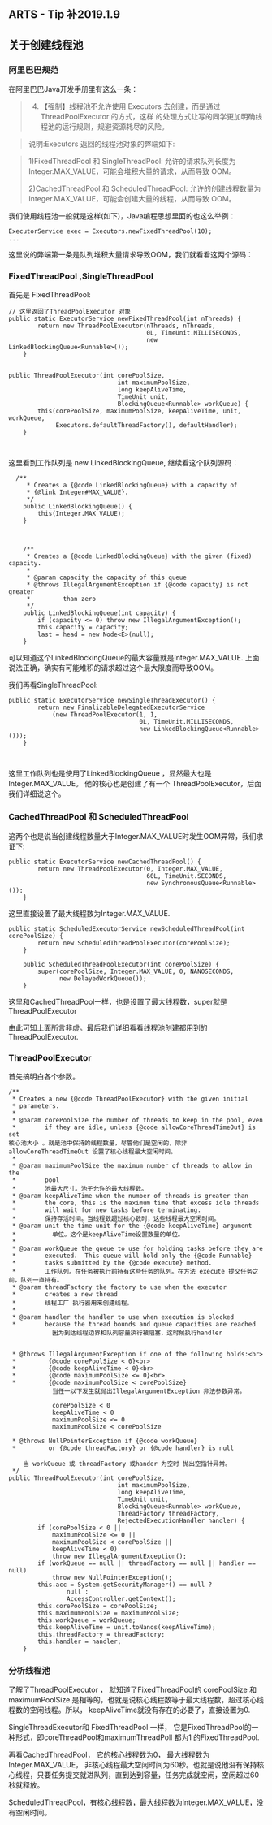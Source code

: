 ## ARTS - Tip 补2019.1.9 
## 关于创建线程池

### 阿里巴巴规范
在阿里巴巴Java开发手册里有这么一条：

> 4. 【强制】线程池不允许使用 Executors 去创建，而是通过 ThreadPoolExecutor 的方式，这样
的处理方式让写的同学更加明确线程池的运行规则，规避资源耗尽的风险。 

>说明:Executors 返回的线程池对象的弊端如下:

>1)FixedThreadPool 和 SingleThreadPool:
允许的请求队列长度为 Integer.MAX_VALUE，可能会堆积大量的请求，从而导致 OOM。 
>
>2)CachedThreadPool 和 ScheduledThreadPool:
允许的创建线程数量为 Integer.MAX_VALUE，可能会创建大量的线程，从而导致 OOM。


我们使用线程池一般就是这样(如下)，Java编程思想里面的也这么举例：

```
ExecutorService exec = Executors.newFixedThreadPool(10);
...

```

这里说的弊端第一条是队列堆积大量请求导致OOM，我们就看看这两个源码：

### FixedThreadPool ,SingleThreadPool

首先是 FixedThreadPool:

```
// 这里返回了ThreadPoolExecutor 对象
public static ExecutorService newFixedThreadPool(int nThreads) {
        return new ThreadPoolExecutor(nThreads, nThreads,
                                      0L, TimeUnit.MILLISECONDS,
                                      new LinkedBlockingQueue<Runnable>());
    }
    
    
public ThreadPoolExecutor(int corePoolSize,
                              int maximumPoolSize,
                              long keepAliveTime,
                              TimeUnit unit,
                              BlockingQueue<Runnable> workQueue) {
        this(corePoolSize, maximumPoolSize, keepAliveTime, unit, workQueue,
             Executors.defaultThreadFactory(), defaultHandler);
    }
    
    

```

这里看到工作队列是 new LinkedBlockingQueue<Runnable>, 继续看这个队列源码：

```
  /**
     * Creates a {@code LinkedBlockingQueue} with a capacity of
     * {@link Integer#MAX_VALUE}.
     */
    public LinkedBlockingQueue() {
        this(Integer.MAX_VALUE);
    }
    
    
    
    /**
     * Creates a {@code LinkedBlockingQueue} with the given (fixed) capacity.
     *
     * @param capacity the capacity of this queue
     * @throws IllegalArgumentException if {@code capacity} is not greater
     *         than zero
     */
    public LinkedBlockingQueue(int capacity) {
        if (capacity <= 0) throw new IllegalArgumentException();
        this.capacity = capacity;
        last = head = new Node<E>(null);
    }

```
可以知道这个LinkedBlockingQueue的最大容量就是Integer.MAX_VALUE. 上面说法正确，确实有可能堆积的请求超过这个最大限度而导致OOM。

我们再看SingleThreadPool:

```
public static ExecutorService newSingleThreadExecutor() {
        return new FinalizableDelegatedExecutorService
            (new ThreadPoolExecutor(1, 1,
                                    0L, TimeUnit.MILLISECONDS,
                                    new LinkedBlockingQueue<Runnable>()));
    }
    
    
```

这里工作队列也是使用了LinkedBlockingQueue ，显然最大也是Integer.MAX_VALUE。 他的核心也是创建了有一个 ThreadPoolExecutor，后面我们详细说这个。

### CachedThreadPool 和 ScheduledThreadPool 

这两个也是说当创建线程数量大于Integer.MAX_VALUE时发生OOM异常，我们求证下:

```
public static ExecutorService newCachedThreadPool() {
        return new ThreadPoolExecutor(0, Integer.MAX_VALUE,
                                      60L, TimeUnit.SECONDS,
                                      new SynchronousQueue<Runnable>());
    }

```
这里直接设置了最大线程数为Integer.MAX_VALUE.

```
public static ScheduledExecutorService newScheduledThreadPool(int corePoolSize) {
        return new ScheduledThreadPoolExecutor(corePoolSize);
    }
    
    public ScheduledThreadPoolExecutor(int corePoolSize) {
        super(corePoolSize, Integer.MAX_VALUE, 0, NANOSECONDS,
              new DelayedWorkQueue());
    }
```





这里和CachedThreadPool一样，也是设置了最大线程数，super就是ThreadPoolExecutor

由此可知上面所言非虚。最后我们详细看看线程池创建都用到的ThreadPoolExecutor.

### ThreadPoolExecutor

首先搞明白各个参数。

```
/**
 * Creates a new {@code ThreadPoolExecutor} with the given initial
 * parameters.
 *
 * @param corePoolSize the number of threads to keep in the pool, even
 *        if they are idle, unless {@code allowCoreThreadTimeOut} is set
核心池大小 。就是池中保持的线程数量，尽管他们是空闲的，除非 allowCoreThreadTimeOut 设置了核心线程最大空闲时间。
 *        
 * @param maximumPoolSize the maximum number of threads to allow in the
 *        pool
 *        池最大尺寸。池子允许的最大线程数。
 * @param keepAliveTime when the number of threads is greater than
 *        the core, this is the maximum time that excess idle threads
 *        will wait for new tasks before terminating.
 *        保持存活时间。当线程数超过核心数时，这些线程最大空闲时间。
 * @param unit the time unit for the {@code keepAliveTime} argument
 * 			单位。这个是keepAliveTime设置数量的单位。
 * 		 
 * @param workQueue the queue to use for holding tasks before they are
 *        executed.  This queue will hold only the {@code Runnable}
 *        tasks submitted by the {@code execute} method.
 *        工作队列。在任务被执行前持有这些任务的队列。在方法 execute 提交任务之前，队列一直持有。
 * @param threadFactory the factory to use when the executor
 *        creates a new thread
 *        线程工厂 执行器用来创建线程。
 *        
 * @param handler the handler to use when execution is blocked
 *        because the thread bounds and queue capacities are reached
			因为到达线程边界和队列容量执行被阻塞，这时候执行handler
 
 
 * @throws IllegalArgumentException if one of the following holds:<br>
 *         {@code corePoolSize < 0}<br>
 *         {@code keepAliveTime < 0}<br>
 *         {@code maximumPoolSize <= 0}<br>
 *         {@code maximumPoolSize < corePoolSize}
			当任一以下发生就抛出IllegalArgumentException 非法参数异常。
			
			corePoolSize < 0
			keepAliveTime < 0
			maximumPoolSize <= 0
			maximumPoolSize < corePoolSize

 * @throws NullPointerException if {@code workQueue}
 *         or {@code threadFactory} or {@code handler} is null

 	当 workQueue 或 threadFactory 或hander 为空时 抛出空指针异常。
 */
public ThreadPoolExecutor(int corePoolSize,
                              int maximumPoolSize,
                              long keepAliveTime,
                              TimeUnit unit,
                              BlockingQueue<Runnable> workQueue,
                              ThreadFactory threadFactory,
                              RejectedExecutionHandler handler) {
        if (corePoolSize < 0 ||
            maximumPoolSize <= 0 ||
            maximumPoolSize < corePoolSize ||
            keepAliveTime < 0)
            throw new IllegalArgumentException();
        if (workQueue == null || threadFactory == null || handler == null)
            throw new NullPointerException();
        this.acc = System.getSecurityManager() == null ?
                null :
                AccessController.getContext();
        this.corePoolSize = corePoolSize;
        this.maximumPoolSize = maximumPoolSize;
        this.workQueue = workQueue;
        this.keepAliveTime = unit.toNanos(keepAliveTime);
        this.threadFactory = threadFactory;
        this.handler = handler;
    }

```


### 分析线程池
了解了ThreadPoolExecutor ， 就知道了FixedThreadPool的  corePoolSize 和maximumPoolSize 是相等的，也就是说核心线程数等于最大线程数，超过核心线程数的空闲线程。所以， keepAliveTime就没有存在的必要了，直接设置为0.

SingleThreadExecutor和 FixedThreadPool 一样， 它是FixedThreadPool的一种形式，即coreThreadPool和maximumThreadPoll 都为1 的FixedThreadPool.


再看CachedThreadPool， 它的核心线程数为0， 最大线程数为Integer.MAX_VALUE， 非核心线程最大空闲时间为60秒。也就是说他没有保持核心线程，只要任务提交就进队列，直到达到容量，任务完成就空闲，空闲超过60秒就释放。


ScheduledThreadPool，有核心线程数，最大线程数为Integer.MAX_VALUE，没有空闲时间。
